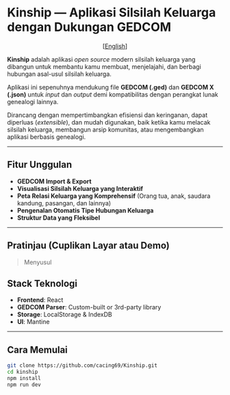 # Kinship — Aplikasi Silsilah Keluarga dengan Dukungan GEDCOM

<p align="center">
  [<a href="README.md">English</a>]
</p>

**Kinship** adalah aplikasi *open source* modern silsilah keluarga yang dibangun untuk membantu kamu membuat, menjelajahi, dan berbagi hubungan asal-usul silsilah keluarga.

Aplikasi ini sepenuhnya mendukung file **GEDCOM (.ged)** dan **GEDCOM X (.json)**  untuk *input* dan *output* demi kompatibilitas dengan perangkat lunak genealogi lainnya.

Dirancang dengan mempertimbangkan efisiensi dan keringanan, dapat diperluas (*extensible*), dan mudah digunakan, baik ketika kamu melacak silsilah keluarga, membangun arsip komunitas, atau mengembangkan aplikasi berbasis genealogi.

---

## Fitur Unggulan

- **GEDCOM Import & Export**
- **Visualisasi Silsilah Keluarga yang Interaktif**
- **Peta Relasi Keluarga yang Komprehensif** (Orang tua, anak, saudara kandung, pasangan, dan lainnya)
- **Pengenalan Otomatis Tipe Hubungan Keluarga**
- **Struktur Data yang Fleksibel**

---

## Pratinjau (Cuplikan Layar atau Demo)

> Menyusul

## Stack Teknologi

- **Frontend**: React
- **GEDCOM Parser**: Custom-built or 3rd-party library
- **Storage**: LocalStorage & IndexDB
- **UI**: Mantine

---

## Cara Memulai

```bash
git clone https://github.com/cacing69/Kinship.git
cd kinship
npm install
npm run dev
